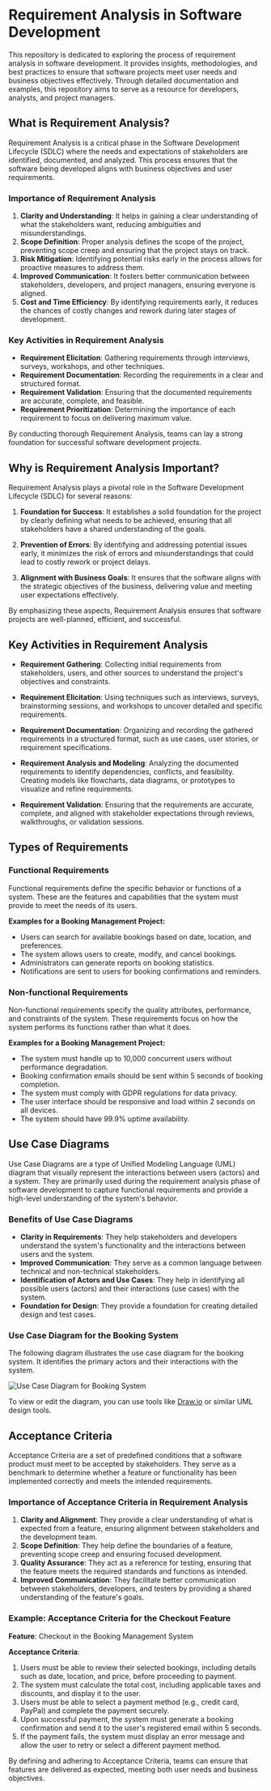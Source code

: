 # Requirement Analysis in Software Development
This repository is dedicated to exploring the process of requirement analysis in software development. It provides insights, methodologies, and best practices to ensure that software projects meet user needs and business objectives effectively. Through detailed documentation and examples, this repository aims to serve as a resource for developers, analysts, and project managers.

## What is Requirement Analysis?

Requirement Analysis is a critical phase in the Software Development Lifecycle (SDLC) where the needs and expectations of stakeholders are identified, documented, and analyzed. This process ensures that the software being developed aligns with business objectives and user requirements.

### Importance of Requirement Analysis
1. **Clarity and Understanding**: It helps in gaining a clear understanding of what the stakeholders want, reducing ambiguities and misunderstandings.
2. **Scope Definition**: Proper analysis defines the scope of the project, preventing scope creep and ensuring that the project stays on track.
3. **Risk Mitigation**: Identifying potential risks early in the process allows for proactive measures to address them.
4. **Improved Communication**: It fosters better communication between stakeholders, developers, and project managers, ensuring everyone is aligned.
5. **Cost and Time Efficiency**: By identifying requirements early, it reduces the chances of costly changes and rework during later stages of development.

### Key Activities in Requirement Analysis
- **Requirement Elicitation**: Gathering requirements through interviews, surveys, workshops, and other techniques.
- **Requirement Documentation**: Recording the requirements in a clear and structured format.
- **Requirement Validation**: Ensuring that the documented requirements are accurate, complete, and feasible.
- **Requirement Prioritization**: Determining the importance of each requirement to focus on delivering maximum value.

By conducting thorough Requirement Analysis, teams can lay a strong foundation for successful software development projects.

## Why is Requirement Analysis Important?

Requirement Analysis plays a pivotal role in the Software Development Lifecycle (SDLC) for several reasons:

1. **Foundation for Success**: It establishes a solid foundation for the project by clearly defining what needs to be achieved, ensuring that all stakeholders have a shared understanding of the goals.

2. **Prevention of Errors**: By identifying and addressing potential issues early, it minimizes the risk of errors and misunderstandings that could lead to costly rework or project delays.

3. **Alignment with Business Goals**: It ensures that the software aligns with the strategic objectives of the business, delivering value and meeting user expectations effectively.

By emphasizing these aspects, Requirement Analysis ensures that software projects are well-planned, efficient, and successful.

## Key Activities in Requirement Analysis

- **Requirement Gathering**: Collecting initial requirements from stakeholders, users, and other sources to understand the project's objectives and constraints.

- **Requirement Elicitation**: Using techniques such as interviews, surveys, brainstorming sessions, and workshops to uncover detailed and specific requirements.

- **Requirement Documentation**: Organizing and recording the gathered requirements in a structured format, such as use cases, user stories, or requirement specifications.

- **Requirement Analysis and Modeling**: Analyzing the documented requirements to identify dependencies, conflicts, and feasibility. Creating models like flowcharts, data diagrams, or prototypes to visualize and refine requirements.

- **Requirement Validation**: Ensuring that the requirements are accurate, complete, and aligned with stakeholder expectations through reviews, walkthroughs, or validation sessions.

## Types of Requirements

### Functional Requirements
Functional requirements define the specific behavior or functions of a system. These are the features and capabilities that the system must provide to meet the needs of its users.

**Examples for a Booking Management Project:**
- Users can search for available bookings based on date, location, and preferences.
- The system allows users to create, modify, and cancel bookings.
- Administrators can generate reports on booking statistics.
- Notifications are sent to users for booking confirmations and reminders.

### Non-functional Requirements
Non-functional requirements specify the quality attributes, performance, and constraints of the system. These requirements focus on how the system performs its functions rather than what it does.

**Examples for a Booking Management Project:**
- The system must handle up to 10,000 concurrent users without performance degradation.
- Booking confirmation emails should be sent within 5 seconds of booking completion.
- The system must comply with GDPR regulations for data privacy.
- The user interface should be responsive and load within 2 seconds on all devices.
- The system should have 99.9% uptime availability.

## Use Case Diagrams

Use Case Diagrams are a type of Unified Modeling Language (UML) diagram that visually represent the interactions between users (actors) and a system. They are primarily used during the requirement analysis phase of software development to capture functional requirements and provide a high-level understanding of the system's behavior.

### Benefits of Use Case Diagrams
- **Clarity in Requirements**: They help stakeholders and developers understand the system's functionality and the interactions between users and the system.
- **Improved Communication**: They serve as a common language between technical and non-technical stakeholders.
- **Identification of Actors and Use Cases**: They help in identifying all possible users (actors) and their interactions (use cases) with the system.
- **Foundation for Design**: They provide a foundation for creating detailed design and test cases.

### Use Case Diagram for the Booking System
The following diagram illustrates the use case diagram for the booking system. It identifies the primary actors and their interactions with the system.

![Use Case Diagram for Booking System](alx-booking-uc.png)

To view or edit the diagram, you can use tools like [Draw.io](https://app.diagrams.net/) or similar UML design tools.

## Acceptance Criteria

Acceptance Criteria are a set of predefined conditions that a software product must meet to be accepted by stakeholders. They serve as a benchmark to determine whether a feature or functionality has been implemented correctly and meets the intended requirements.

### Importance of Acceptance Criteria in Requirement Analysis
1. **Clarity and Alignment**: They provide a clear understanding of what is expected from a feature, ensuring alignment between stakeholders and the development team.
2. **Scope Definition**: They help define the boundaries of a feature, preventing scope creep and ensuring focused development.
3. **Quality Assurance**: They act as a reference for testing, ensuring that the feature meets the required standards and functions as intended.
4. **Improved Communication**: They facilitate better communication between stakeholders, developers, and testers by providing a shared understanding of the feature's goals.

### Example: Acceptance Criteria for the Checkout Feature
**Feature**: Checkout in the Booking Management System

**Acceptance Criteria**:
1. Users must be able to review their selected bookings, including details such as date, location, and price, before proceeding to payment.
2. The system must calculate the total cost, including applicable taxes and discounts, and display it to the user.
3. Users must be able to select a payment method (e.g., credit card, PayPal) and complete the payment securely.
4. Upon successful payment, the system must generate a booking confirmation and send it to the user's registered email within 5 seconds.
5. If the payment fails, the system must display an error message and allow the user to retry or select a different payment method.

By defining and adhering to Acceptance Criteria, teams can ensure that features are delivered as expected, meeting both user needs and business objectives.